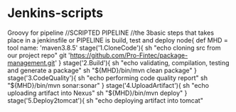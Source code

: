 # Jenkins-scripts
Groovy for pipeline
//SCRIPTED PIPELINE
//the 3basic steps that takes place in a jenkinsfile or PIPELINE is build, test and deploy
node{
    def MHD = tool name: 'maven3.8.5'
    stage('1.CloneCode'){
        sh "echo cloning src from our project repo"
        git 'https://github.com/Pro-Fintec/package-management.git'
    }
    stage('2.Build'){
        sh "echo validating, compilation, testing and generate a package"
        sh "${MHD}/bin/mvn clean package"
    }
    stage('3.CodeQuality'){
        sh "echo performing code quality report"
        sh "${MHD}/bin/mvn sonar:sonar"
    }
    stage('4.UploadArtifact'){
        sh "echo uploading artifact into Nexus"
        sh "${MHD}/bin/mvn deploy"
    }
    stage('5.Deploy2tomcat'){
        sh "echo deploying artifact into tomcat"
